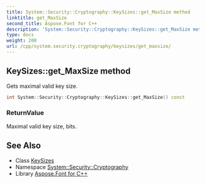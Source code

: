 ```yaml
---
title: System::Security::Cryptography::KeySizes::get_MaxSize method
linktitle: get_MaxSize
second_title: Aspose.Font for C++
description: 'System::Security::Cryptography::KeySizes::get_MaxSize method. Gets maximal valid key size in C++.'
type: docs
weight: 200
url: /cpp/system.security.cryptography/keysizes/get_maxsize/
---
```

## KeySizes::get_MaxSize method


Gets maximal valid key size.

```cpp
int System::Security::Cryptography::KeySizes::get_MaxSize() const
```


### ReturnValue

Maximal valid key size, bits.

## See Also

* Class [KeySizes](../)
* Namespace [System::Security::Cryptography](../../)
* Library [Aspose.Font for C++](../../../)
